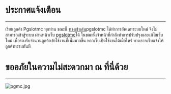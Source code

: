 # ประกาศแจ้งเตือน
---
  เรียนลูกค้า Pgslotmc ทุกท่าน ขณะนี้
[ทางเข้าเล่น](https://pgslotmc.com/)pgslotmc ได้ทำการอัพเดทระบบใหม่ จึงไม่สามารถเข้าสู่ระบบ ผ่านหน้าเว็บ [pgslotmc](https://pgslotmc.com/)ได้ ในขณะนี้เจ้าหน้าที่กำลังทำการปรับปรุงและแก้ไขเว็บใหม่ เพื่อรองรับจำนวนลูกค้าเข้าใช้งานที่เพิ่มมากขึ้น หากเว็บเปิดใช้งานได้เมื่อไหร่ ทางเราจะรีบแจ้งให้ลูกค้าทราบทันที  
# ขออภัยในความไม่สะดวกมา ณ ที่นี่ด้วย  
---  
![pgmc.jpg](https://sv1.picz.in.th/images/2022/07/24/XNiwye.jpg)
